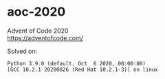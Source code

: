 # aoc-2020
Advent of Code 2020  
https://adventofcode.com/

Solved on:  
```
Python 3.9.0 (default, Oct  6 2020, 00:00:00) 
[GCC 10.2.1 20200826 (Red Hat 10.2.1-3)] on linux
```
